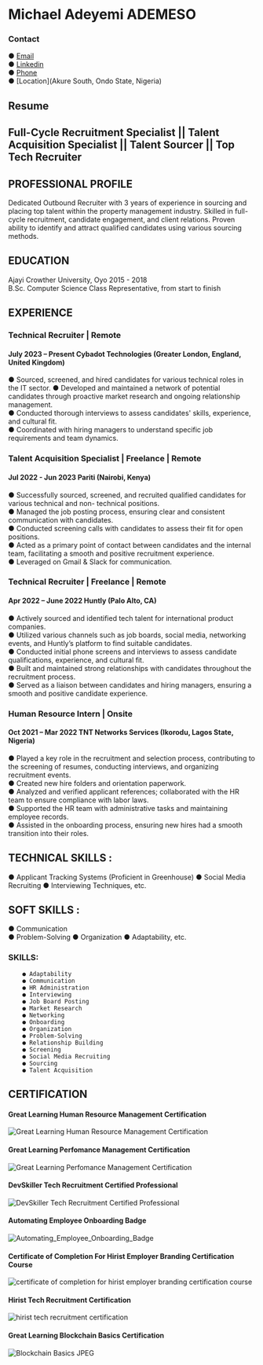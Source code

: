 # Michael Adeyemi ADEMESO
### Contact
● [Email](ademesomichael2@gmail.com)</br>
● [Linkedin](https://www.linkedin.com/in/michael-ademeso/)</br>
● [Phone](+2349123559437)</br>
● [Location](Akure South, Ondo State, Nigeria)</br>

## Resume

## Full-Cycle Recruitment Specialist || Talent Acquisition Specialist || Talent Sourcer || Top Tech Recruiter

## PROFESSIONAL PROFILE
Dedicated Outbound Recruiter with 3 years of experience in sourcing and placing top talent within the property management industry.
Skilled in full-cycle recruitment, candidate engagement, and client relations. Proven ability to identify and attract qualified candidates
using various sourcing methods.

## EDUCATION
Ajayi Crowther University, Oyo                                                                             2015 - 2018</br>
B.Sc. Computer Science
Class Representative, from start to finish

## EXPERIENCE

###  Technical Recruiter | Remote
#### July 2023 – Present Cybadot Technologies (Greater London, England, United Kingdom)
● Sourced, screened, and hired candidates for various technical roles in the IT sector.
● Developed and maintained a network of potential candidates through proactive market research and 
  ongoing relationship management.</br>
● Conducted thorough interviews to assess candidates' skills, experience, and cultural fit.</br>
● Coordinated with hiring managers to understand specific job requirements and team dynamics.</br>

###  Talent Acquisition Specialist | Freelance | Remote
#### Jul 2022 - Jun 2023 Pariti (Nairobi, Kenya)
● Successfully sourced, screened, and recruited qualified candidates for various technical and non- 
  technical positions.</br>
● Managed the job posting process, ensuring clear and consistent communication with candidates.</br>
● Conducted screening calls with candidates to assess their fit for open positions.</br>
● Acted as a primary point of contact between candidates and the internal team, facilitating a smooth 
  and positive recruitment experience.</br>
● Leveraged on Gmail & Slack for communication.</br>

###  Technical Recruiter | Freelance | Remote
#### Apr 2022 – June 2022 Huntly (Palo Alto, CA)
● Actively sourced and identified tech talent for international product companies.</br>
● Utilized various channels such as job boards, social media, networking events, and Huntly’s platform to 
  find suitable candidates.</br>
● Conducted initial phone screens and interviews to assess candidate qualifications, experience, and 
  cultural fit.</br>
● Built and maintained strong relationships with candidates throughout the recruitment process.</br>
● Served as a liaison between candidates and hiring managers, ensuring a smooth and positive 
  candidate experience.</br>

###  Human Resource Intern | Onsite 
#### Oct 2021 – Mar 2022 TNT Networks Services (Ikorodu, Lagos State, Nigeria)
● Played a key role in the recruitment and selection process, contributing to the screening of resumes, conducting
  interviews, and organizing recruitment events.</br>
● Created new hire folders and orientation paperwork.</br>
● Analyzed and verified applicant references; collaborated with the HR team to ensure compliance with labor laws.</br>
● Supported the HR team with administrative tasks and maintaining employee records.</br>
● Assisted in the onboarding process, ensuring new hires had a smooth transition into their roles.</br>
  
##  TECHNICAL SKILLS : 
● Applicant Tracking Systems (Proficient in Greenhouse)
● Social Media Recruiting 
● Interviewing Techniques, etc.

##  SOFT SKILLS : 
● Communication   
● Problem-Solving
● Organization
● Adaptability, etc.

### SKILLS:

        ● Adaptability
        ● Communication
        ● HR Administration
        ● Interviewing
        ● Job Board Posting
        ● Market Research
        ● Networking
        ● Onboarding
        ● Organization
        ● Problem-Solving
        ● Relationship Building
        ● Screening
        ● Social Media Recruiting
        ● Sourcing
        ● Talent Acquisition

## CERTIFICATION
#### Great Learning Human Resource Management Certification
![Great Learning Human Resource Management Certification](/Certifications/Human_Resource_Management.png)
#### Great Learning Perfomance Management Certification
![Great Learning Perfomance Management Certification](/Certifications/Performance_Management.png)
#### DevSkiller Tech Recruitment Certified Professional
![DevSkiller Tech Recruitment Certified Professional](/Certifications/Tech_Recruitment_Badge.png)
#### Automating Employee Onboarding Badge
![Automating_Employee_Onboarding_Badge](/Certifications/Airslate.jpeg)
#### Certificate of Completion For Hirist Employer Branding Certification Course
![certificate of completion for hirist employer branding certification course](/Certifications/Hirist_employer_branding.jpeg)
#### Hirist Tech Recruitment Certification
![hirist tech recruitment certification](/Certifications/Hirist_tech_recruiter.jpeg)
#### Great Learning Blockchain Basics Certification
![Blockchain Basics JPEG](https://github.com/user-attachments/assets/02c9683a-af32-405d-adaf-380ee79ac4c9)

